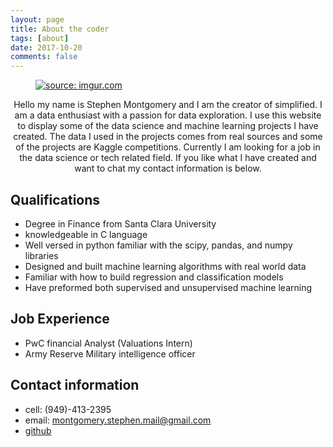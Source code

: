 ```yaml
---
layout: page
title: About the coder
tags: [about]
date: 2017-10-20
comments: false
---
```


<figure>
	<a href="https://imgur.com/c9M01uB"><img src="https://i.imgur.com/c9M01uB.jpg?5" title="source: imgur.com" /></a>
</figure>

<center>Hello my name is Stephen Montgomery and I am the creator of simplified. I am a data enthusiast with a passion for data exploration. I use this website to display some of the data science and machine learning projects I have created. The data I used in the projects comes from real sources and some of the projects are Kaggle competitions. Currently I am looking for a job in the data science or tech related field. If you like what I have created and want to chat my contact information is below. </center>

## Qualifications
* Degree in Finance from Santa Clara University
* knowledgeable in C language
* Well versed in python familiar with the scipy, pandas, and numpy libraries
* Designed and built machine learning algorithms with real world data
* Familiar with how to build regression and classification models
* Have preformed both supervised and unsupervised machine learning

## Job Experience
* PwC financial Analyst (Valuations Intern)
* Army Reserve Military intelligence officer

## Contact information
* cell: (949)-413-2395
* email: montgomery.stephen.mail@gmail.com
* <a href="https://github.com/Montgomery-Data-Science"><b></b>github</a>
